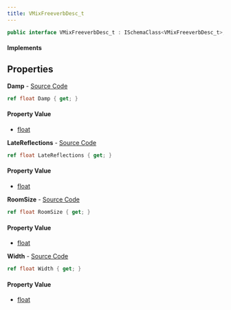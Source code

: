 ```yaml
---
title: VMixFreeverbDesc_t
---
```


```csharp
public interface VMixFreeverbDesc_t : ISchemaClass<VMixFreeverbDesc_t>, ISchemaField, ISchemaClass, INativeHandle
```

#### Implements

## Properties

**Damp** - [Source Code](https://github.com/swiftly-solution/swiftlys2/blob/main/managed/src/SwiftlyS2.Generated/Schemas/Interfaces/VMixFreeverbDesc_t.cs#L18)

```csharp
ref float Damp { get; }
```

#### Property Value

- [float](https://learn.microsoft.com/dotnet/api/system.single)

**LateReflections** - [Source Code](https://github.com/swiftly-solution/swiftlys2/blob/main/managed/src/SwiftlyS2.Generated/Schemas/Interfaces/VMixFreeverbDesc_t.cs#L22)

```csharp
ref float LateReflections { get; }
```

#### Property Value

- [float](https://learn.microsoft.com/dotnet/api/system.single)

**RoomSize** - [Source Code](https://github.com/swiftly-solution/swiftlys2/blob/main/managed/src/SwiftlyS2.Generated/Schemas/Interfaces/VMixFreeverbDesc_t.cs#L16)

```csharp
ref float RoomSize { get; }
```

#### Property Value

- [float](https://learn.microsoft.com/dotnet/api/system.single)

**Width** - [Source Code](https://github.com/swiftly-solution/swiftlys2/blob/main/managed/src/SwiftlyS2.Generated/Schemas/Interfaces/VMixFreeverbDesc_t.cs#L20)

```csharp
ref float Width { get; }
```

#### Property Value

- [float](https://learn.microsoft.com/dotnet/api/system.single)

